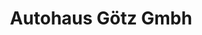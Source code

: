 ---
title: "Autohaus Götz Gmbh"
url: /neumarkt-in-der-oberpfalz/autohaus-goetz-gmbh/
shop: Autohaus
---